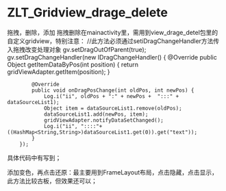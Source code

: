 # ZLT_Gridview_drage_delete
拖拽，删除，添加
拖拽删除在mainactivity里，需用到view_drage_detel包里的自定义gridview，特别注意：
   //此方法必须通过setiDragChangeHandler方法传入拖拽改变处理对象
        gv.setDragOutOfParent(true);
        gv.setDragChangeHandler(new IDragChangeHandler() {
            @Override
            public Object getItemDataByPos(int position) {
                return gridViewAdapter.getItem(position);
            }

            @Override
            public void onDragPosChange(int oldPos, int newPos) {
                Log.i("ii", oldPos + ":" + newPos +  ":::" + dataSourceList1);
                Object item = dataSourceList1.remove(oldPos);
                dataSourceList1.add(newPos, item);
                gridViewAdapter.notifyDataSetChanged();
                Log.i("ii", "::::"+((HashMap<String,String>)dataSourceList1.get(0)).get("text"));
            }
        });
具体代码中有写到；

添加变色，再点击还原：最主要用到FrameLayout布局，点击隐藏，点击显示，此方法比较古板，但效果还可以；
